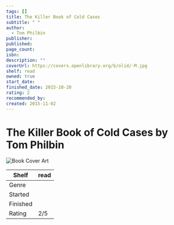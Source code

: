 ```yaml
---
tags: []
title: The Killer Book of Cold Cases
subtitle: " "
author:
  - Tom Philbin
publisher: 
published: 
page_count: 
isbn: 
description: ""
coverUrl: https://covers.openlibrary.org/b/olid/-M.jpg
shelf: read
owned: true
start_date: 
finished_date: 2015-10-20
rating: 2
recommended_by: 
created: 2015-11-02
---
```


# The Killer Book of Cold Cases by Tom Philbin

![Book Cover Art](https://covers.openlibrary.org/b/olid/-M.jpg)

| Shelf | read |
| --- | --- |
| Genre |  |
| Started |  |
| Finished |  |
| Rating | 2/5 |


